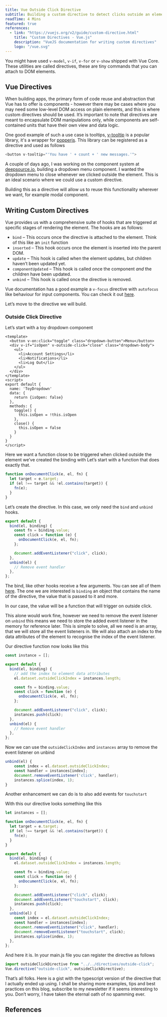 ```yaml
---
title: Vue Outside Click Directive
subtitle: Building a custom directive to detect clicks outside an element in Vue
readTime: 4 Mins
featured: true
references:
  - link: "https://vuejs.org/v2/guide/custom-directive.html"
    title: "Custom Directives - Vue.js"
    description: "VueJS documentation for writing custom directives"
    logo: "/vue.svg"
---
```


You might have used `v-model`, `v-if`, `v-for` or `v-show` shipped with Vue Core. These utilities are called directives, these are tiny commands that you can attach to DOM elements.

## Vue Directives

When building apps, the primary form of code reuse and abstraction that Vue has to offer is components - however there may be cases where you may need some low-level DOM access on plain elements, and this is where custom directives should be used. It’s important to note that directives are meant to encapsulate DOM manipulations only, while components are self-contained units that have their own view and data logic.

<!--more-->

One good example of such a use case is tooltips, [v-tooltip](https://github.com/Akryum/v-tooltip) is a popular library, it's a wrapper for [popperjs](https://github.com/popperjs/popper-core). This library can be registered as a directive and used as follows

```js
<button v-tooltip="'You have ' + count + ' new messages.'">
```

A couple of days ago, I was working on the component system at [deepsource.io](https://deepsource.io), building a dropdown menu component. I wanted the dropdown menu to close whenever we clicked outside the element. This is an ideal scenario where we could use a custom directive.

Building this as a directive will allow us to reuse this functionality wherever we want, for example modal component.

## Writing Custom Directives

Vue provides us with a comprehensive suite of hooks that are triggered at specific stages of rendering the element. The hooks are as follows:

- `bind` – This occurs once the directive is attached to the element. Think of this like an `init` function
- `inserted` – This hook occurs once the element is inserted into the parent DOM.
- `update` – This hook is called when the element updates, but children haven’t been updated yet.
- `componentUpdated` – This hook is called once the component _and_ the children have been updated.
- `unbind` – This hook is called once the directive is removed.

Vue documentation has a good example a `v-focus` directive with `autofocus` like behaviour for input components. You can check it out [here](https://vuejs.org/v2/guide/custom-directive.html#Intro).

Let’s move to the directive we will build.

### Outside Click Directive

Let’s start with a toy dropdown component

<code-block title="ToyDropdown.vue">

```vue
<template>
  <button v-on:click="toggle" class="dropdown-button">Menu</button>
  <div v-if="isOpen" v-outside-click="close" class="dropdown-body">
    <ul>
      <li>Account Settings</li>
      <li>Notifications</li>
      <li>Log Out</li>
    </ul>
  </div>
</template>
<script>
export default {
  name: 'ToyDropdown'
  data: {
	return {isOpen: false}
  },
  methods: {
	toggle() {
	  this.isOpen = !this.isOpen
	},
	close() {
	  this.isOpen = false
	}
  }
}
</script>
```

</code-block>

Here we want a function close to be triggered when clicked outside the element we’ve created the binding with Let’s start with a function that does exactly that.

```js
function onDocumentClick(e, el, fn) {
  let target = e.target;
  if (el !== target && !el.contains(target)) {
    fn(e);
  }
}
```

Let’s create the directive. In this case, we only need the `bind` and `unbind` hooks.

```js
export default {
  bind(el, binding) {
    const fn = binding.value;
    const click = function (e) {
      onDocumentClick(e, el, fn);
    };

    document.addEventListener("click", click);
  },
  unbind(el) {
    // Remove event handler
  },
};
```

The bind, like other hooks receive a few arguments. You can see all of them [here](https://vuejs.org/v2/guide/custom-directive.html#Directive-Hook-Arguments). The one we are interested is `binding` an object that contains the name of the directive, the value that is passed to it and more.

In our case, the value will be a function that will trigger on outside click.

This alone would work fine, however we need to remove the event listener on `unbind` this means we need to store the added event listener in the memory for reference later. This is simple to solve, all we need is an array, that we will store all the event listeners in. We will also attach an index to the data attributes of the element to recognise the index of the event listener.

Our directive function now looks like this

```js
const instance = [];

export default {
  bind(el, binding) {
    // add the index to element data attributes
    el.dataset.outsideClickIndex = instances.length;

    const fn = binding.value;
    const click = function (e) {
      onDocumentClick(e, el, fn);
    };

    document.addEventListener("click", click);
    instances.push(click);
  },
  unbind(el) {
    // Remove event handler
  },
};
```

Now we can use the `outsideClickIndex` and `instances` array to remove the event listener on unbind

```js
unbind(el) {
	const index = el.dataset.outsideClickIndex;
	const handler = instances[index];
	document.removeEventListener('click', handler);
	instances.splice(index, 1);
}
```

Another enhancement we can do is to also add events for `touchstart`

With this our directive looks something like this

<code-block title="outside-click.js">

```js
let instances = [];

function onDocumentClick(e, el, fn) {
  let target = e.target;
  if (el !== target && !el.contains(target)) {
    fn(e);
  }
}

export default {
  bind(el, binding) {
    el.dataset.outsideClickIndex = instances.length;

    const fn = binding.value;
    const click = function (e) {
      onDocumentClick(e, el, fn);
    };

    document.addEventListener("click", click);
    document.addEventListener("touchstart", click);
    instances.push(click);
  },
  unbind(el) {
    const index = el.dataset.outsideClickIndex;
    const handler = instances[index];
    document.removeEventListener("click", handler);
    document.removeEventListener("touchstart", click);
    instances.splice(index, 1);
  },
};
```

</code-block>


And here it is. In your main.js file you can register the directive as follows

```js
import outsideClickDirective from "../../directives/outside-click";
Vue.directive("outside-click", outsideClickDirective);
```

That’s all folks. Here is a gist with the typescript version of the directive that I actually ended up using. I shall be sharing more examples, tips and best practices on this blog, subscribe to my newsletter if it seems interesting to you. Don’t worry, I have taken the eternal oath of no spamming ever.

## References

<reference-card :references="references"></reference-card>